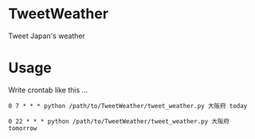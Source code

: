 # TweetWeather
Tweet Japan's weather

# Usage
Write crontab like this ...

`0 7 * * * python /path/to/TweetWeather/tweet_weather.py 大阪府 today`

`0 22 * * * python /path/to/TweetWeather/tweet_weather.py 大阪府 tomorrow`
